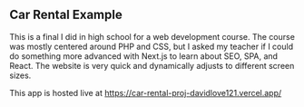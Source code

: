 ## Car Rental Example
This is a final I did in high school for a web development course. The course was mostly centered around PHP and CSS, but I asked my teacher if I could do something more advanced with Next.js to learn about SEO, SPA, and React. The website is very quick and dynamically adjusts to different screen sizes. 

This app is hosted live at https://car-rental-proj-davidlove121.vercel.app/
